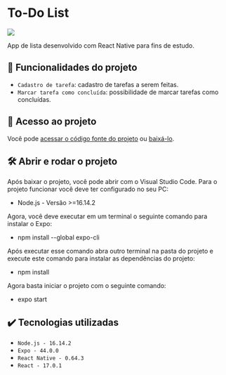 # To-Do List

<p align="left">
    <img src="https://img.shields.io/badge/Status-Conclu%C3%ADdo-brightgreen?style=for-the-badge"/>
</p>

App de lista desenvolvido com React Native para fins de estudo.

## :hammer: Funcionalidades do projeto
- `Cadastro de tarefa`: cadastro de tarefas a serem feitas.
- `Marcar tarefa como concluída`: possibilidade de marcar tarefas como concluídas.

<!-- ![Tela inicial do projeto](https://user-images.githubusercontent.com/84607831/173244774-e45a690b-8768-4c86-b42b-145d25b158f8.jpg) -->

## :file_folder: Acesso ao projeto
Você pode [acessar o código fonte do projeto](https://github.com/GabrielSchiavo/to-do-list) ou [baixá-lo](https://github.com/GabrielSchiavo/to-do-list/archive/refs/heads/main.zip).

## 	:hammer_and_wrench: Abrir e rodar o projeto
Após baixar o projeto, você pode abrir com o Visual Studio Code. Para o projeto funcionar você deve ter configurado no seu PC:

* Node.js - Versão >=16.14.2

Agora, você deve executar em um terminal o seguinte comando para instalar o Expo:

* npm install --global expo-cli

Após executar esse comando abra outro terminal na pasta do projeto e execute este comando para instalar as dependências do projeto:

* npm install

Agora basta iniciar o projeto com o seguinte comando:

* expo start

## :heavy_check_mark: Tecnologias utilizadas
* `Node.js - 16.14.2`
* `Expo - 44.0.0`
* `React Native - 0.64.3`
* `React - 17.0.1`
